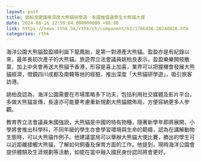 ```yaml
---
layout: post
title: 姚柏良建議推深度大熊貓研學遊　朱國強倡選學生大熊貓大使
date: 2024-08-16 12:59:04.000000000 +08:00
link: https://news.rthk.hk/rthk/ch/component/k2/1766436-20240816.htm
categories: rthk
---
```


海洋公園大熊貓盈盈順利誕下龍鳳胎，是第一對港產大熊貓。盈盈亦是有紀錄以來，最年長初次產子的大熊貓。旅遊界立法會議員姚柏良表示，盈盈樂樂開枝散葉，加上中央會再送大熊貓予香港，形容是喜上加喜，業界可以把握機會發展大熊貓經濟，借鏡四川成都及南韓等地的經驗，推出深度「大熊貓研學遊」，吸引旅客訪港。

姚柏良認為，海洋公園需要在市場策略多下功夫，包括利用社交媒體及影片平台，多做大熊貓宣傳，長遠亦可能要考慮重新規劃大熊貓館佈局，方便容納更多人參觀。

教育界立法會議員朱國強說，大熊貓是中國的特有物種，隨著新學年即將展開，小學將會推出科學科，不同年級的學生亦會學習環境與生命的範疇，認為在講解動物生態時，可以大熊貓作例子。他建議當局可以舉辦大熊貓大使比賽，勝出的學生可以近距離接觸大熊貓，了解如何飼養及保育方面的工作。他提到，現時海洋公園會提供體驗及生涯規劃等活動，如能在當中融入國民身份認同將會更好。
